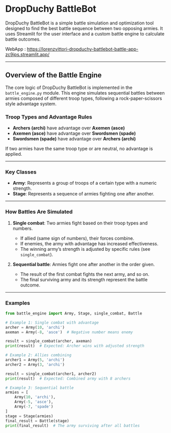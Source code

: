 # DropDuchy BattleBot

DropDuchy BattleBot is a simple battle simulation and optimization tool designed to find the best battle sequence between two opposing armies. It uses Streamlit for the user interface and a custom battle engine to calculate battle outcomes.

WebApp : https://lorenzvittori-dropduchy-battlebot-battle-app-zc9ips.streamlit.app/

---

## Overview of the Battle Engine

The core logic of DropDuchy BattleBot is implemented in the `battle_engine.py` module. This engine simulates sequential battles between armies composed of different troop types, following a rock-paper-scissors style advantage system.

### Troop Types and Advantage Rules

- **Archers (archi)** have advantage over **Axemen (asce)**
- **Axemen (asce)** have advantage over **Swordsmen (spade)**
- **Swordsmen (spade)** have advantage over **Archers (archi)**

If two armies have the same troop type or are neutral, no advantage is applied.

---

### Key Classes

- **Army**: Represents a group of troops of a certain type with a numeric strength.
- **Stage**: Represents a sequence of armies fighting one after another.

---

### How Battles Are Simulated

1. **Single combat**: Two armies fight based on their troop types and numbers.
   - If allied (same sign of numbers), their forces combine.
   - If enemies, the army with advantage has increased effectiveness.
   - The winning army’s strength is adjusted by specific rules (see `single_combat`).

2. **Sequential battle**: Armies fight one after another in the order given.
   - The result of the first combat fights the next army, and so on.
   - The final surviving army and its strength represent the battle outcome.

---

### Examples

```python
from battle_engine import Army, Stage, single_combat, Battle

# Example 1: Single combat with advantage
archer = Army(10, 'archi')
axeman = Army(-8, 'asce')  # Negative number means enemy

result = single_combat(archer, axeman)
print(result)  # Expected: Archer wins with adjusted strength

# Example 2: Allies combining
archer1 = Army(5, 'archi')
archer2 = Army(3, 'archi')

result = single_combat(archer1, archer2)
print(result)  # Expected: Combined army with 8 archers

# Example 3: Sequential battle
armies = [
    Army(10, 'archi'),
    Army(-5, 'asce'),
    Army(-7, 'spade')
]
stage = Stage(armies)
final_result = Battle(stage)
print(final_result)  # The army surviving after all battles
